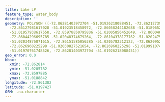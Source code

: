 ```yaml
---
title: Lake LP
feature_type: water_body
description: ''
geometry: POLYGON ((-72.86281403972704 -51.01926218088451, -72.86212739421909 -51.01888423132205,
  -72.86127981617028 -51.01923518458972, -72.86058244182688 -51.01896522077342, -72.86012110187613
  -51.01957938617558, -72.85978850795806 -51.02005856452049, -72.86004600002343 -51.02032852197077,
  -72.86044296695785 -51.02048374679264, -72.86104378177762 -51.02024753490078, -72.86139783336752
  -51.02034876871615, -72.86151585056385 -51.0205782312123, -72.86209520771091 -51.02031502413521,
  -72.8626960225298 -51.02030827521654, -72.8626960225298 -51.01999107491218, -72.86261019184165
  -51.01970761748526, -72.86281403972704 -51.01926218088451))
geo_error: 0.0
bbox:
  xmin: -72.862814
  ymin: -51.0205782
  xmax: -72.8597885
  ymax: -51.0188842
longitude: -72.861382
latitude: -51.0197427
OSM: .na.character
---
```

